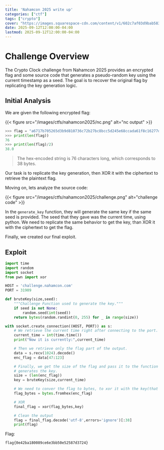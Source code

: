 ```yaml
---
title: 'Nahamcon 2025 write up'
categories: ["ctf"]
tags: ["crypto"]
cover: "https://images.squarespace-cdn.com/content/v1/602c7af03d9bab5833f7d129/01479126-d16c-4226-ac33-85b2441a99f0/NAHAMCON-LOGO+BRANDING_D3_A3.png?format=1500w"
date: 2025-09-12T12:00:00-04:00
lastmod: 2025-09-12T12:00:00-04:00
---
```


# Challenge Overview

The Crypto Clock challenge from Nahamcon 2025 provides an encrypted flag and some source code that generates a pseudo-random key using the current timestamp as a seed. The goal is to recover the original flag by replicating the key generation logic.

## Initial Analysis

We are given the following encrypted flag:


{{< figure src="/images/ctfs/nahamcon2025/nc.png" alt="nc output" >}}


```python
>>> flag = "a6717b705265d3b9d810736c72b27bc8bcc5d245e68ccada61f8c16277d5a8bb5655db3cc7d0"
>>> print(len(flag))
76
>>> print(len(flag)/2)
38.0
```
> The hex-encoded string is 76 characters long, which corresponds to 38 bytes.

Our task is to replicate the key generation, then XOR it with the ciphertext to retrieve the plaintext flag.

Moving on, lets analyze the source code:

{{< figure src="/images/ctfs/nahamcon2025/challenge.png" alt="challenge code" >}}

In the `generate_key` function, they will generate the same key if the same seed is provided. The seed that they gave was the current time, using python. We need to replicate the same behavior to get the key, than XOR it with the ciphertext to get the flag.

Finally, we created our final exploit.

## Exploit

```python
import time
import random
import socket
from pwn import xor

HOST = 'challenge.nahamcon.com'
PORT = 31909

def bruteKey(size,seed):
    """Challenge Function used to generate the key."""
    if seed is not None:
        random.seed(int(seed))
    return bytes(random.randint(0, 255) for _ in range(size))

with socket.create_connection((HOST, PORT)) as s:
    # We retrieve the current time right after connecting to the port.
    current_time = int(time.time())
    print("Now it is currently:",current_time)

    # Then we retrieve only the flag part of the output.
    data = s.recv(1024).decode()
    enc_flag = data[47:123]

    # Finally, we get the size of the flag and pass it to the function that
    # generates the key.
    size = (len(enc_flag)) 
    key = bruteKey(size,current_time)

    # We need to conver the flag to bytes, to xor it with the key(that is already bytes)
    flag_bytes = bytes.fromhex(enc_flag)

    # XOR
    final_flag = xor(flag_bytes,key)

    # Clean the output
    flag = final_flag.decode('utf-8',errors='ignore')[:38]
    print(flag)
```

Flag:

```
flag{0e42ba180089ce6e3bb50e52587d3724}
```